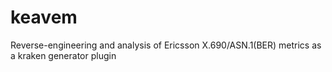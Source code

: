 # keavem
Reverse-engineering and analysis of Ericsson X.690/ASN.1(BER) metrics as a kraken generator plugin
